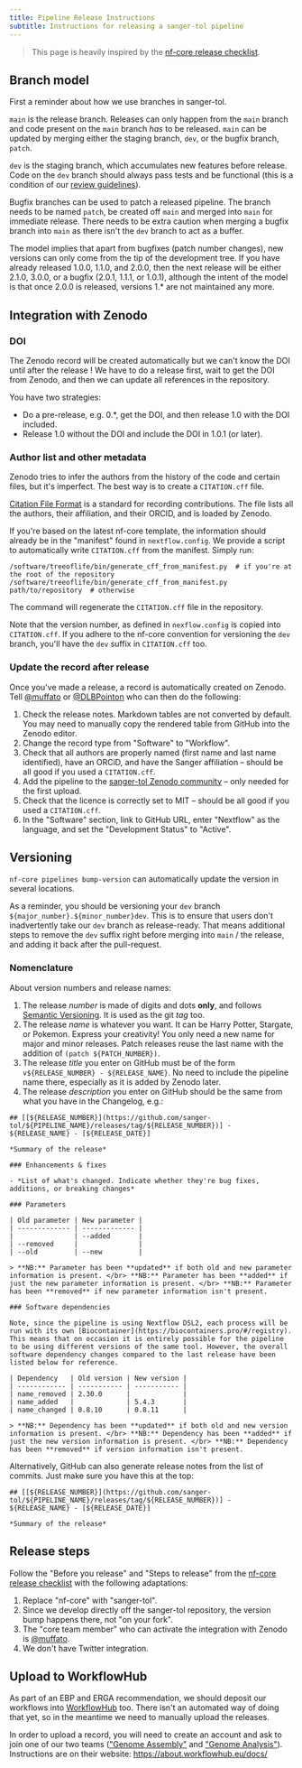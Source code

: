 ```yaml
---
title: Pipeline Release Instructions
subtitle: Instructions for releasing a sanger-tol pipeline
---
```


> This page is heavily inspired by the [nf-core release checklist](https://nf-co.re/docs/contributing/release_checklist).

## Branch model

First a reminder about how we use branches in sanger-tol.

`main` is the release branch. Releases can only happen from the `main` branch
and code present on the `main` branch _has_ to be released. `main` can be
updated by merging either the staging branch, `dev`, or the bugfix branch, `patch`.

`dev` is the staging branch, which accumulates new features before release.
Code on the `dev` branch should always pass tests and be functional (this is a
condition of our [review guidelines](/docs/contributing/review_checklist)).

Bugfix branches can be used to patch a released pipeline. The branch needs to
be named `patch`,
be created off `main` and merged into `main` for immediate release. There needs
to be extra caution when merging a bugfix branch into `main` as there isn't the
`dev` branch to act as a buffer.

The model implies that apart from bugfixes (patch number changes), new versions
can only come from the tip of the development tree.
If you have already released 1.0.0, 1.1.0, and 2.0.0,
then the next release will be either 2.1.0, 3.0.0, or a bugfix
(2.0.1, 1.1.1, or 1.0.1), although
the intent of the model is that once 2.0.0 is released, versions 1.\*
are not maintained any more.

## Integration with Zenodo

### DOI

The Zenodo record will be created automatically but we can't know the DOI until after the release !
We have to do a release first, wait to get the DOI from Zenodo, and then we can update all references
in the repository.

You have two strategies:

- Do a pre-release, e.g. 0.\*, get the DOI, and then release 1.0 with the DOI included.
- Release 1.0 without the DOI and include the DOI in 1.0.1 (or later).

### Author list and other metadata

Zenodo tries to infer the authors from the history of the code and certain files,
but it's imperfect.
The best way is to create a `CITATION.cff` file.

[Citation File Format](https://citation-file-format.github.io/) is a standard for
recording contributions.
The file lists all the authors, their affiliation, and their ORCID, and is loaded by Zenodo.

If you're based on the latest nf-core template,
the information should already be in the "manifest" found in `nextflow.config`.
We provide a script to automatically write `CITATION.cff` from the manifest.
Simply run:
```
/software/treeoflife/bin/generate_cff_from_manifest.py  # if you're at the root of the repository
/software/treeoflife/bin/generate_cff_from_manifest.py path/to/repository  # otherwise
```
The command will regenerate the `CITATION.cff` file in the repository.

Note that the version number, as defined in `nexflow.config` is copied into `CITATION.cff`.
If you adhere to the nf-core convention for versioning the `dev` branch, you'll have
the `dev` suffix in `CITATION.cff` too.

### Update the record after release

Once you've made a release, a record is automatically created on Zenodo.
Tell [@muffato](https://github.com/muffato) or [@DLBPointon](https://github.com/DLBPointon) who can then do the following:

1. Check the release notes. Markdown tables are not converted by default. You may need to manually copy the rendered table from GitHub into the Zenodo editor.
2. Change the record type from "Software" to "Workflow".
3. Check that all authors are properly named (first name and last name identified), have an ORCiD, and have the Sanger affiliation – should be all good if you used a `CITATION.cff`.
4. Add the pipeline to the [sanger-tol Zenodo community](https://zenodo.org/communities/sanger-tol) – only needed for the first upload.
5. Check that the licence is correctly set to MIT – should be all good if you used a `CITATION.cff`.
6. In the "Software" section, link to GitHub URL, enter "Nextflow" as the language, and set the "Development Status" to "Active".

## Versioning

`nf-core pipelines bump-version` can automatically update the version in several locations.

As a reminder, you should be versioning your `dev` branch `${major_number}.${minor_number}dev`.
This is to ensure that users don't inadvertently take our `dev` branch as release-ready.
That means additional steps to remove the `dev` suffix right before merging into `main` / the release,
and adding it back after the pull-request.

### Nomenclature

About version numbers and release names:

1. The release _number_ is made of digits and dots **only**, and follows [Semantic Versioning](https://semver.org/).
   It is used as the git _tag_ too.
2. The release _name_ is whatever you want. It can be Harry Potter, Stargate, or Pokemon. Express your creativity! You only need a new name for major and minor releases. Patch releases reuse the last name with the addition of `(patch ${PATCH_NUMBER})`.
3. The release _title_ you enter on GitHub must be of the form `v${RELEASE_NUMBER} - ${RELEASE_NAME}`. No need to include the pipeline name there, especially as it is added by Zenodo later.
4. The release _description_ you enter on GitHub should be the same from what you have in the Changelog, e.g.:

```text
## [[${RELEASE_NUMBER}](https://github.com/sanger-tol/${PIPELINE_NAME}/releases/tag/${RELEASE_NUMBER})] - ${RELEASE_NAME} - [${RELEASE_DATE}]

*Summary of the release*

### Enhancements & fixes

- *List of what's changed. Indicate whether they're bug fixes, additions, or breaking changes*

### Parameters

| Old parameter | New parameter |
| ------------- | ------------- |
|               | --added       |
| --removed     |               |
| --old         | --new         |

> **NB:** Parameter has been **updated** if both old and new parameter information is present. </br> **NB:** Parameter has been **added** if just the new parameter information is present. </br> **NB:** Parameter has been **removed** if new parameter information isn't present.

### Software dependencies

Note, since the pipeline is using Nextflow DSL2, each process will be run with its own [Biocontainer](https://biocontainers.pro/#/registry). This means that on occasion it is entirely possible for the pipeline to be using different versions of the same tool. However, the overall software dependency changes compared to the last release have been listed below for reference.

| Dependency   | Old version | New version |
| ------------ | ----------- | ----------- |
| name_removed | 2.30.0      |             |
| name_added   |             | 5.4.3       |
| name_changed | 0.8.10      | 0.8.11      |

> **NB:** Dependency has been **updated** if both old and new version information is present. </br> **NB:** Dependency has been **added** if just the new version information is present. </br> **NB:** Dependency has been **removed** if version information isn't present.
```

Alternatively, GitHub can also generate release notes from the list of commits. Just make sure you have this at the top:

```text
## [[${RELEASE_NUMBER}](https://github.com/sanger-tol/${PIPELINE_NAME}/releases/tag/${RELEASE_NUMBER})] - ${RELEASE_NAME} - [${RELEASE_DATE}]

*Summary of the release*
```

## Release steps

Follow the "Before you release" and "Steps to release" from the [nf-core release checklist](https://nf-co.re/docs/contributing/release_checklist) with the following adaptations:

1. Replace "nf-core" with "sanger-tol".
2. Since we develop directly off the sanger-tol repository, the version bump happens there, not "on your fork".
3. The "core team member" who can activate the integration with Zenodo is [@muffato](https://github.com/muffato).
4. We don't have Twitter integration.

## Upload to WorkflowHub

As part of an EBP and ERGA recommendation, we should deposit our workflows into [WorkflowHub](https://workflowhub.eu/programmes/37) too.
There isn't an automated way of doing that yet, so in the meantime we need to manually upload the releases.

In order to upload a record, you will need to create an account and ask to join one of our two teams (["Genome Assembly"](https://workflowhub.eu/projects/204) and ["Genome Analysis"](https://workflowhub.eu/projects/205)).
Instructions are on their website: <https://about.workflowhub.eu/docs/>
